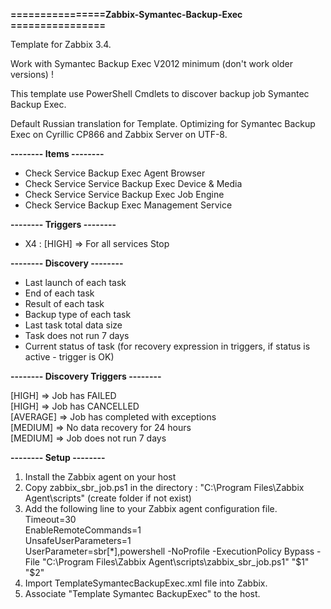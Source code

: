 **================Zabbix-Symantec-Backup-Exec ================**

Template for Zabbix 3.4.

Work with Symantec Backup Exec V2012 minimum (don't work older versions) !

This template use PowerShell Cmdlets to discover backup job Symantec Backup Exec.

Default Russian translation for Template.
Optimizing for Symantec Backup Exec on Cyrillic CP866 and Zabbix Server on UTF-8.

**-------- Items --------**

  - Check Service Backup Exec Agent Browser
  - Check Service Service Backup Exec Device & Media
  - Check Service	Service Backup Exec Job Engine
  - Check Service Backup Exec Management Service

**-------- Triggers --------**

  - X4 : [HIGH] => For all services Stop

**-------- Discovery --------**

  - Last launch of each task
  - End of each task
  - Result of each task
  - Backup type of each task
  - Last task total data size
  - Task does not run 7 days
  - Current status of task (for recovery expression in triggers, if status is active - trigger is OK)

**-------- Discovery Triggers --------**

[HIGH] => Job has FAILED <br>
[HIGH] => Job has CANCELLED <br>
[AVERAGE] => Job has completed with exceptions<br>
[MEDIUM] => No data recovery for 24 hours<br>
[MEDIUM] => Job does not run 7 days<br>


**-------- Setup --------**

1. Install the Zabbix agent on your host
2. Copy zabbix_sbr_job.ps1 in the directory : "C:\Program Files\Zabbix Agent\scripts" (create folder if not exist)
3. Add the following line to your Zabbix agent configuration file.<br>
Timeout=30 <br>
EnableRemoteCommands=1 <br>
UnsafeUserParameters=1 <br>
UserParameter=sbr[*],powershell -NoProfile -ExecutionPolicy Bypass -File "C:\Program Files\Zabbix Agent\scripts\zabbix_sbr_job.ps1" "$1" "$2"
4. Import TemplateSymantecBackupExec.xml file into Zabbix.
5. Associate "Template Symantec BackupExec" to the host.
